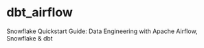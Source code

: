 # dbt_airflow
Snowflake Quickstart Guide: Data Engineering with Apache Airflow, Snowflake &amp; dbt
